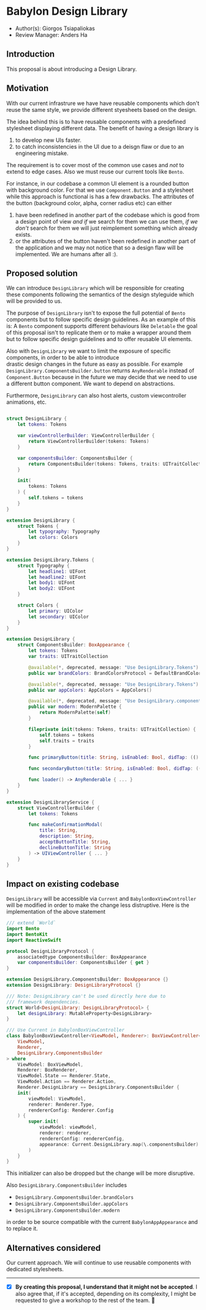 # Babylon Design Library

* Author(s): Giorgos Tsiapaliokas
* Review Manager: Anders Ha

## Introduction
This proposal is about introducing a Design Library.

## Motivation
With our current infrastrure we have have reusable components which don't reuse the same style,
we provide different styesheets based on the design.

The idea behind this is to have reusable components with a predefined stylesheet displaying different data.
The benefit of having a design library is
1. to develop new UIs faster.
2. to catch inconsistencies in the UI due to a deisgn flaw or due to an engineering mistake.

The requirement is to cover most of the common use cases and *not* to extend to edge cases.
Also we must reuse our current tools like `Bento`.

For instance, in our codebase a common UI element is a rounded button with background color. 
For that we use `Component.Button` and a stylesheet while this approach is functional is has a few drawbacks.
The attributes of the button (background color, alpha, corner radius etc) can either 
1. have been redefined in another part of the codebase which is good from a design point of view *and if* we search
for them we can use them, *if we don't* search for them we will just reimplement something which already exists.
2. or the attributes of the button haven't been redefined in another part of the application and we may not
notice that so a design flaw will be implemented. We are humans after all :).


## Proposed solution
We can introduce `DesignLibrary` which will be responsible for creating these components following
the semantics of the design styleguide which will be provided to us.

The purpose of  `DesignLibrary` isn't to expose the full potential of `Bento` components but to 
follow specific design guidelines.
As an example of this is: 
A `Bento` component supports different behaviours like  `Deletable` the goal of this
proposal isn't to replicate them or to make a wrapper around them but to follow specific design guidelines
and to offer reusable UI elements.

Also with `DesignLibrary` we want to limit the exposure of specific components, in order to be able to introduce  
drastic design changes in the future as easy as possible.
For example `DesignLibrary.ComponentsBuilder.button` returns `AnyRenderable` instead of `Component.Button`
because in the future we may decide that we need to use a different button component. We want to depend on abstractions.

Furthermore, `DesignLibrary` can also host alerts, custom viewcontroller animations, etc.

``` swift

struct DesignLibrary {
    let tokens: Tokens

    var viewControllerBuilder: ViewControllerBuilder {
        return ViewControllerBuilder(tokens: Tokens)
    }

    var componentsBuilder: ComponentsBuilder {
        return ComponentsBuilder(tokens: Tokens, traits: UITraitCollection())
    }

    init(
        tokens: Tokens
    ) {
        self.tokens = tokens
    }
}

extension DesignLibrary {
    struct Tokens {
        let typography: Typography
        let colors: Colors
    }
}

extension DesignLibrary.Tokens {
    struct Typography {
        let headline1: UIFont
        let headline2: UIFont
        let body1: UIFont
        let body2: UIFont
    }

    struct Colors {
        let primary: UIColor
        let secondary: UIColor
    }
}

extension DesignLibrary {
    struct ComponentsBuilder: BoxAppearance {
        let tokens: Tokens
        var traits: UITraitCollection

        @available(*, deprecated, message: "Use DesignLibrary.Tokens")
        public var brandColors: BrandColorsProtocol = DefaultBrandColor()

        @available(*, deprecated, message: "Use DesignLibrary.Tokens")
        public var appColors: AppColors = AppColors()

        @available(*, deprecated, message: "Use DesignLibrary.componentBuilder")
        public var modern: ModernPalette {
            return ModernPalette(self)
        }

        fileprivate init(tokens: Tokens, traits: UITraitCollection) {
            self.tokens = tokens
            self.traits = traits
        }

        func primaryButton(title: String, isEnabled: Bool, didTap: (() -> Void)?) -> AnyRenderable { ... }

        func secondaryButton(title: String, isEnabled: Bool, didTap: (() -> Void)?) -> AnyRenderable { ... }

        func loader() -> AnyRenderable { ... }
    }
}

extension DesignLibraryService {
    struct ViewControllerBuilder {
        let tokens: Tokens

        func makeConfirmationModal(
            title: String,
            description: String,
            acceptButtonTitle: String,
            declineButtonTitle: String
        ) -> UIViewController { ... }
    }
}
```

## Impact on existing codebase
`DesignLibrary` will be accessible via `Current` and `BabylonBoxViewController` will be modified in order to
make the change less distruptive.
Here is the implementation of the above statement

```swift
/// extend `World`
import Bento
import BentoKit
import ReactiveSwift

protocol DesignLibraryProtocol {
    associatedtype ComponentsBuilder: BoxAppearance
    var componentsBuilder: ComponentsBuilder { get }
}

extension DesignLibrary.ComponentsBuilder: BoxAppearance {}
extension DesignLibrary: DesignLibraryProtocol {}

/// Note: DesignLibrary can't be used directly here due to
/// framework dependencies.
struct World<DesignLibrary: DesignLibraryProtocol> {
    let designLibrary: MutableProperty<DesignLibrary>
}

/// Use Current in BabylonBoxViewController
class BabylonBoxViewController<ViewModel, Renderer>: BoxViewController<
    ViewModel,
    Renderer,
    DesignLibrary.ComponentsBuilder
> where
    ViewModel: BoxViewModel,
    Renderer: BoxRenderer,
    ViewModel.State == Renderer.State,
    ViewModel.Action == Renderer.Action,
    Renderer.DesignLibrary == DesignLibrary.ComponentsBuilder {
    init(
        viewModel: ViewModel,
        renderer: Renderer.Type,
        rendererConfig: Renderer.Config
    ) {
        super.init(
            viewModel: viewModel,
            renderer: renderer,
            rendererConfig: rendererConfig,
            appearance: Current.DesignLibrary.map(\.componentsBuilder)
        )
    }
}
```
This initializer can also be dropped but the change will be more disruptive.

Also `DesignLibrary.ComponentsBuilder` includes
- `DesignLibrary.ComponentsBuilder.brandColors`
- `DesignLibrary.ComponentsBuilder.appColors`
- `DesignLibrary.ComponentsBuilder.modern`

in order to be source compatible with the current `BabylonAppAppearance` and to replace it. 

## Alternatives considered
Our current approach. We will continue to use reusable components with dedicated stylesheets.

--- 
* [x] **By creating this proposal, I understand that it might not be accepted**. I also agree that, if it's accepted,
depending on its complexity, I might be requested to give a workshop to the rest of the team. 🚀
